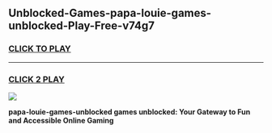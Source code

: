 
## Unblocked-Games-papa-louie-games-unblocked-Play-Free-v74g7
<h3>
<a href="https://premium76.site?title=papa-louie-games-unblocked&ref=10A">CLICK TO PLAY</a></h3>
<hr>

<h3>
<a href="https://premium76.site?title=papa-louie-games-unblocked&ref=10A">CLICK 2 PLAY</a>
  
</h3>

<a href="https://premium76.site?title=papa-louie-games-unblocked&ref=10A"><img src="https://clearcache.store/games.png"></a>


**papa-louie-games-unblocked games unblocked: Your Gateway to Fun and Accessible Online Gaming**
